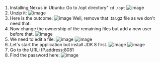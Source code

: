 1) Installing Nexus in Ubuntu:
   Go to /opt directory" `cd /opt`
   ![image](https://github.com/iemad/Learning-DevOps-2023/assets/17620076/2500b849-4d5a-4a35-937c-2c513917ca4a)
2) Unzip it:
   ![image](https://github.com/iemad/Learning-DevOps-2023/assets/17620076/98493688-7364-437d-8100-b6c4ce3bb90c)
3) Here is the outcome:
   ![image](https://github.com/iemad/Learning-DevOps-2023/assets/17620076/859d1d74-8efe-49ae-9f81-d42d34107340)
   Well, remove that .tar.gz file as we don't need that.
4) Now change the ownership of the remaining files but add a new user before that.
   ![image](https://github.com/iemad/Learning-DevOps-2023/assets/17620076/901a47ab-693e-40ad-9721-15dade0c6ab5)
5) We need to edit a file:
   ![image](https://github.com/iemad/Learning-DevOps-2023/assets/17620076/5e3c4e2a-8d0b-4365-b11a-29bccb66007c)
   ![image](https://github.com/iemad/Learning-DevOps-2023/assets/17620076/203ed522-e7f1-44d0-b6b9-36bfe292fcaf)
6) Let's start the application but install JDK 8 first.
   ![image](https://github.com/iemad/Learning-DevOps-2023/assets/17620076/5108a355-b9ca-4b76-9a39-8f6453c0e17f)
   ![image](https://github.com/iemad/Learning-DevOps-2023/assets/17620076/61501998-fb34-4ad9-a9ba-96b4bde9f4e1)
7) Go to the URL: IP.address:8081
8) Find the password here:
   ![image](https://github.com/iemad/Learning-DevOps-2023/assets/17620076/96eb7749-24aa-4421-a489-6a84db1c8b50)
